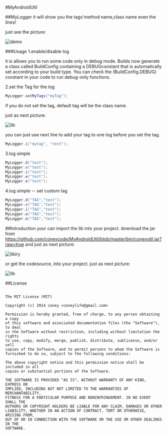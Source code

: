 #MyAndroidUtil

##MyLogger
it will show you the tags'method name,class name even the lines!

just see the picture:

![demo](http://coney.qiniudn.com/android_log_tag.png?attname=&e=1413108799&token=gJq7XMKe61C7zF73uUsV1e9QYqD3-fJSyQAAZZZr:oDRo96AUCLMngXYYtEZNoYnsI20)

###Usage
1.enable/disable log  

it is allows you to run some code only in debug mode. Builds now generate a class called BuildConfig containing a DEBUGconstant that is automatically set according to your build type. You can check the (BuildConfig.DEBUG) constant in your code to run debug-only functions.

2.set the Tag for the log  
```java
MyLogger.setMyTags("myTag");  
```
if you do not set the tag, default tag will be the class name.

just as next picture:

![lib](http://coney.qiniudn.com/android_log_tags.png?attname=&e=1413108873&token=gJq7XMKe61C7zF73uUsV1e9QYqD3-fJSyQAAZZZr:es9VNlF7KBHeMK3B1wQc0w0P6Tc)

you can just use next line  to add your tag to one log before you set the tag.
```java
MyLogger.i("mytag", "test");
```

3.log simple  
```java
MyLogger.d("test");  
MyLogger.v("test");  
MyLogger.i("test");  
MyLogger.w("test");  
MyLogger.e("test");  
```

4.log simple -- set custom tag  
```java
MyLogger.d("TAG","test");  
MyLogger.v("TAG","test");  
MyLogger.i("TAG","test");  
MyLogger.w("TAG","test");  
MyLogger.e("TAG","test");  
```

##Introduction
your can import the lib into your project.
download the jar from https://github.com/coneycode/MyAndroidUtil/blob/master/bin/coneyutil.jar?raw=true
and just as next picture:

![libiry](http://coney.qiniudn.com/android_log_libraries.png?attname=&e=1413257886&token=gJq7XMKe61C7zF73uUsV1e9QYqD3-fJSyQAAZZZr:h3bsKK3SrU7e1HjsTjkeSZkKfYs)

or get the codesource, into your project.
just as next picture:

![lib](http://coney.qiniudn.com/android_log_lib.png?attname=&e=1413257886&token=gJq7XMKe61C7zF73uUsV1e9QYqD3-fJSyQAAZZZr:ceY6gmcOvydmK4AwJZ00cBEczbI)

##License
```

The MIT License (MIT)

Copyright (c) 2014 coney <coneylife@gmail.com>

Permission is hereby granted, free of charge, to any person obtaining a copy
of this software and associated documentation files (the "Software"), to deal
in the Software without restriction, including without limitation the rights
to use, copy, modify, merge, publish, distribute, sublicense, and/or sell
copies of the Software, and to permit persons to whom the Software is
furnished to do so, subject to the following conditions:

The above copyright notice and this permission notice shall be included in all
copies or substantial portions of the Software.

THE SOFTWARE IS PROVIDED "AS IS", WITHOUT WARRANTY OF ANY KIND, EXPRESS OR
IMPLIED, INCLUDING BUT NOT LIMITED TO THE WARRANTIES OF MERCHANTABILITY,
FITNESS FOR A PARTICULAR PURPOSE AND NONINFRINGEMENT. IN NO EVENT SHALL THE
AUTHORS OR COPYRIGHT HOLDERS BE LIABLE FOR ANY CLAIM, DAMAGES OR OTHER
LIABILITY, WHETHER IN AN ACTION OF CONTRACT, TORT OR OTHERWISE, ARISING FROM,
OUT OF OR IN CONNECTION WITH THE SOFTWARE OR THE USE OR OTHER DEALINGS IN THE
SOFTWARE.
```
